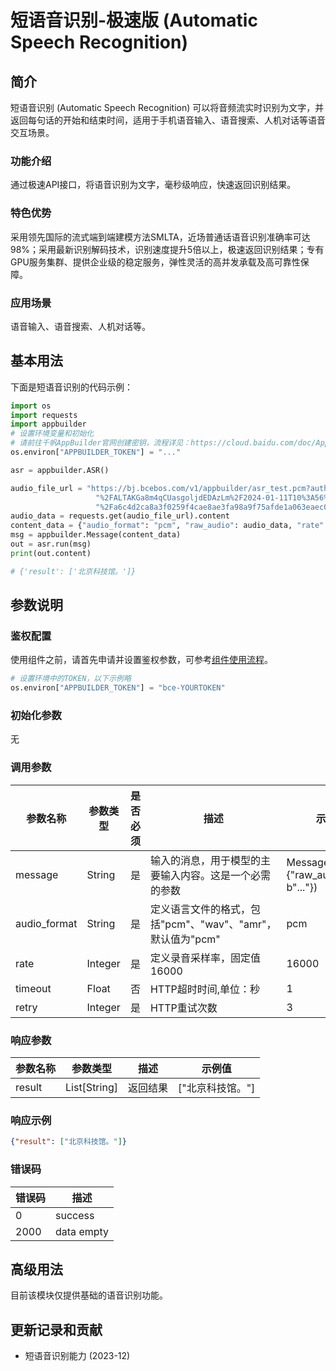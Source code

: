 # 短语音识别-极速版 (Automatic Speech Recognition) 

## 简介
短语音识别 (Automatic Speech Recognition) 可以将音频流实时识别为文字，并返回每句话的开始和结束时间，适用于手机语音输入、语音搜索、人机对话等语音交互场景。

### 功能介绍
通过极速API接口，将语音识别为文字，毫秒级响应，快速返回识别结果。

### 特色优势
采用领先国际的流式端到端建模方法SMLTA，近场普通话语音识别准确率可达98%；采用最新识别解码技术，识别速度提升5倍以上，极速返回识别结果；专有GPU服务集群、提供企业级的稳定服务，弹性灵活的高并发承载及高可靠性保障。

### 应用场景
语音输入、语音搜索、人机对话等。

## 基本用法

下面是短语音识别的代码示例：

```python
import os
import requests
import appbuilder
# 设置环境变量和初始化
# 请前往千帆AppBuilder官网创建密钥，流程详见：https://cloud.baidu.com/doc/AppBuilder/s/Olq6grrt6#1%E3%80%81%E5%88%9B%E5%BB%BA%E5%AF%86%E9%92%A5
os.environ["APPBUILDER_TOKEN"] = "..."

asr = appbuilder.ASR()

audio_file_url = "https://bj.bcebos.com/v1/appbuilder/asr_test.pcm?authorization=bce-auth-v1" \
                   "%2FALTAKGa8m4qCUasgoljdEDAzLm%2F2024-01-11T10%3A56%3A41Z%2F-1%2Fhost" \
                   "%2Fa6c4d2ca8a3f0259f4cae8ae3fa98a9f75afde1a063eaec04847c99ab7d1e411"
audio_data = requests.get(audio_file_url).content
content_data = {"audio_format": "pcm", "raw_audio": audio_data, "rate": 16000}
msg = appbuilder.Message(content_data)
out = asr.run(msg)
print(out.content)

# {'result': ['北京科技馆。']}
```
## 参数说明

### 鉴权配置
使用组件之前，请首先申请并设置鉴权参数，可参考[组件使用流程](https://cloud.baidu.com/doc/AppBuilder/s/Olq6grrt6#1%E3%80%81%E5%88%9B%E5%BB%BA%E5%AF%86%E9%92%A5)。
```python
# 设置环境中的TOKEN，以下示例略
os.environ["APPBUILDER_TOKEN"] = "bce-YOURTOKEN"
```

### 初始化参数

无

### 调用参数
|参数名称 |参数类型 |是否必须 |描述 | 示例值    |
|--------|--------|--------|----|--------|
|message |String  |是 |输入的消息，用于模型的主要输入内容。这是一个必需的参数| Message(content={"raw_audio": b"..."}) |
|audio_format|String|是 |定义语言文件的格式，包括"pcm"、"wav"、"amr"，默认值为"pcm"| pcm    |
|rate|Integer|是 |定义录音采样率，固定值16000| 16000  |
|timeout| Float   | 否    | HTTP超时时间,单位：秒               |1||
|retry|Integer|是 |HTTP重试次数| 3      |

### 响应参数
|参数名称 | 参数类型         |描述 |示例值|
|--------|--------------|----|------|
|result  | List[String] |返回结果|["北京科技馆。"]|
### 响应示例
```json
{"result": ["北京科技馆。"]}
```
### 错误码
| 错误码 |描述|
|---|---|
| 0 |success|
| 2000  |data empty|

## 高级用法

目前该模块仅提供基础的语音识别功能。


## 更新记录和贡献
* 短语音识别能力 (2023-12)
